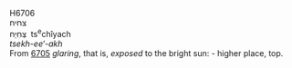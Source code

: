 <body>
  <p>H6706<br>  צחיח  <br> צְּחִיַח  ‎  ts<sup>e</sup>chı̂yach  <br><i>tsekh-ee‘-akh </i><br>From <a href="h6705.htm">6705</a>  <i>glaring</i>, that is, <i>exposed</i> to the bright sun: - higher place, top.<br></p>
 </body>
